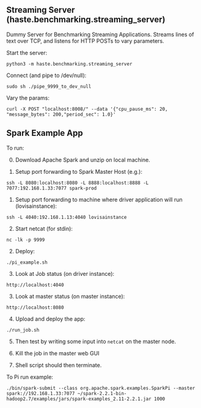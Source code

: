 ## Streaming Server (haste.benchmarking.streaming_server)

Dummy Server for Benchmarking Streaming Applications.
Streams lines of text over TCP, and listens for HTTP POSTs to vary parameters.

Start the server:
```
python3 -m haste.benchmarking.streaming_server
```

Connect (and pipe to /dev/null):
```
sudo sh ./pipe_9999_to_dev_null
```

Vary the params:
```
curl -X POST "localhost:8008/" --data '{"cpu_pause_ms": 20, "message_bytes": 200,"period_sec": 1.0}'
```

## Spark Example App

To run:

0. Download Apache Spark and unzip on local machine.

1. Setup port forwarding to Spark Master Host (e.g.):
```
ssh -L 8080:localhost:8080 -L 8888:localhost:8888 -L 7077:192.168.1.33:7077 spark-prod
```

1. Setup port forwarding to machine where driver application will run (lovisainstance):
```
ssh -L 4040:192.168.1.13:4040 lovisainstance 
```

2. Start netcat (for stdin):
```
nc -lk -p 9999
```

2. Deploy:
```
./pi_example.sh
```

3. Look at Job status (on driver instance):
```
http://localhost:4040
```

3. Look at master status (on master instance):
```
http://localhost:8080
```

4. Upload and deploy the app:
```
./run_job.sh
```

5. Then test by writing some input into `netcat` on the master node. 

6. Kill the job in the master web GUI
7. Shell script should then terminate.

To Pi run example:
```
./bin/spark-submit --class org.apache.spark.examples.SparkPi --master spark://192.168.1.33:7077 ~/spark-2.2.1-bin-hadoop2.7/examples/jars/spark-examples_2.11-2.2.1.jar 1000
```
